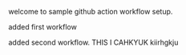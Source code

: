 welcome to sample github action workflow setup.

added first workflow

added second workflow. THIS I CAHKYUK kiirhgkju